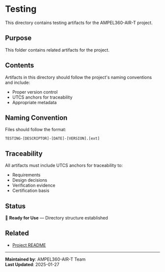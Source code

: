 # Testing
This directory contains testing artifacts for the AMPEL360-AIR-T project.

## Purpose
This folder contains related artifacts for the project.

## Contents
Artifacts in this directory should follow the project's naming conventions and include:
- Proper version control
- UTCS anchors for traceability
- Appropriate metadata

## Naming Convention
Files should follow the format:
```
TESTING-[DESCRIPTOR]-[DATE]-[VERSION].[ext]
```

## Traceability
All artifacts must include UTCS anchors for traceability to:
- Requirements
- Design decisions
- Verification evidence
- Certification basis

## Status
🚧 **Ready for Use** — Directory structure established

## Related
- [Project README](../../README.md)

---
**Maintained by**: AMPEL360-AIR-T Team  
**Last Updated**: 2025-01-27
